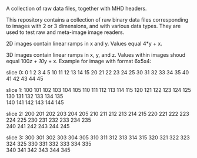 A collection of raw data files, together with MHD headers.

This repository contains a collection of raw binary data files corresponding to images
with 2 or 3 dimensions, and with various data types.
They are used to test raw and meta-image image readers.

2D images contain linear ramps in x and y. Values equal 4*y + x.

3D images contain linear ramps in x, y, and z. Values within images shoud 
equal 100*z + 10*y + x.
Example for image with format 6x5x4:

   slice 0:
     0   1   2   3   4   5
    10  11  12  13  14  15
    20  21  22  23  24  25
    30  31  32  33  34  35
    40  41  42  43  44  45
	
   slice 1:
   100 101 102 103 104 105
   110 111 112 113 114 115
   120 121 122 123 124 125
   130 131 132 133 134 135	
   140 141 142 143 144 145	
      
   slice 2:
   200 201 202 203 204 205
   210 211 212 213 214 215
   220 221 222 223 224 225
   230 231 232 233 234 235	
   240 241 242 243 244 245	
      
   slice 3:
   300 301 302 303 304 305
   310 311 312 313 314 315
   320 321 322 323 324 325
   330 331 332 333 334 335	
   340 341 342 343 344 345	
 